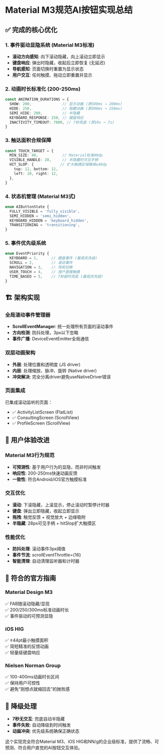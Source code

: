 # Material M3规范AI按钮实现总结

## ✅ 完成的核心优化

### 1. 事件驱动显隐系统 (Material M3标准)
- **滚动方向感知**: 向下滚动隐藏，向上滚动立即显示
- **键盘响应**: 弹出时隐藏，收起后立即恢复 (无延迟)
- **导航感知**: 页面切换时重置为显示状态
- **用户交互**: 任何触摸、拖动立即重置并显示

### 2. 动画时长标准化 (200-250ms)
```typescript
const ANIMATION_DURATIONS = {
  SHOW: 200,              // 显示动画 (原500ms → 200ms)
  HIDE: 250,              // 隐藏动画 (原300ms → 250ms)
  SEMI_HIDE: 200,         // 半隐藏
  KEYBOARD_RESPONSE: 250, // 键盘响应
  INACTIVITY_TIMEOUT: 7000, // 7秒兜底 (原10s → 7s)
}
```

### 3. 触达面积合规保障
```typescript
const TOUCH_TARGET = {
  MIN_SIZE: 48,           // Material标准48dp
  VISIBLE_HANDLE: 28,     // 半隐藏时可见手柄
  HIT_SLOP: {            // 扩大触摸区域确保≥48dp
    top: 12, bottom: 12,
    left: 20, right: 12,
  },
}
```

### 4. 状态机管理 (Material M3式)
```typescript
enum AIButtonState {
  FULLY_VISIBLE = 'fully_visible',
  SEMI_HIDDEN = 'semi_hidden',
  KEYBOARD_HIDDEN = 'keyboard_hidden',
  TRANSITIONING = 'transitioning',
}
```

### 5. 事件优先级系统
```typescript
enum EventPriority {
  KEYBOARD = 1,      // 键盘事件 (最高优先级)
  SCROLL = 2,        // 滚动事件
  NAVIGATION = 3,    // 导航切换
  USER_TOUCH = 4,    // 用户直接触摸
  TIME_BASED = 5,    // 7秒超时兜底 (最低优先级)
}
```

## 🏗 架构实现

### 全局滚动事件管理器
- **ScrollEventManager**: 统一处理所有页面的滚动事件
- **方向检测**: 防抖处理，3px以下忽略
- **事件广播**: DeviceEventEmitter全局通信

### 双层动画架构
- **外层**: 处理位置和透明度 (JS driver)
- **内层**: 处理缩放、脉冲、旋转 (Native driver)
- **冲突解决**: 完全分离driver避免useNativeDriver错误

### 页面集成
已集成滚动监听的页面：
- ✅ ActivityListScreen (FlatList)
- ✅ ConsultingScreen (ScrollView)  
- ✅ ProfileScreen (ScrollView)

## 📱 用户体验改进

### Material M3行为规范
- **可预测性**: 基于用户行为的显隐，而非时间触发
- **响应性**: 200-250ms快速动画反馈
- **一致性**: 符合Android/iOS官方触摸标准

### 交互优化
- **滚动**: 下滚隐藏，上滚显示，停止滚动时暂停计时器
- **键盘**: 弹出立即隐藏，收起立即显示
- **拖拽**: 触觉反馈 + 视觉放大 + 边缘吸附
- **半隐藏**: 28px可见手柄 + hitSlop扩大触摸区

### 性能优化
- **防抖处理**: 滚动事件3px阈值
- **事件节流**: scrollEventThrottle={16}
- **智能清理**: 自动清理监听器和计时器

## 🎯 符合的官方指南

### Material Design M3
✅ FAB随滚动隐藏/显现  
✅ 200/250/300ms标准动画时长  
✅ 事件驱动的可预测显隐  

### iOS HIG
✅ ≥44pt最小触摸面积  
✅ 简短精准的反馈动画  
✅ 轻量级键盘响应  

### Nielsen Norman Group  
✅ 100-400ms动画时长区间  
✅ 保持用户可控性  
✅ 避免"刚想点就缩回去"的挫败感  

## 🔄 降级处理
- **7秒无交互**: 兜底自动半隐藏
- **事件失败**: 自动降级到时间触发
- **动画冲突**: 优先级系统确保正确状态

这个实现完全符合Material M3、iOS HIG和NN/g的企业级标准，提供了流畅、可预测、符合用户直觉的AI按钮交互体验。
